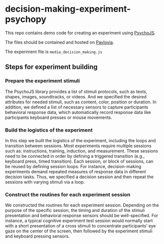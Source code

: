 # decision-making-experiment-psychopy

This repo contains demo code for creating an experiment using [PsychoJS](https://github.com/psychopy/psychojs).

The files should be contained and hosted on [Pavlovia](https://pavlovia.org/).

The experiment file is ```media_decision_making.js```

## Steps for experiment building

### Prepare the experiment stimuli 

The PsychoJS library provides a list of stimuli protocols, such as texts, shapes, images, soundtracks, or videos. And we specified the desired attributes for needed stimuli, such as content, color, position or duration. In addition, we defined a list of necessary sensors to capture participants behavioral response data, which automatically record response data like participants keyboard presses or mouse movements.

### Build the logistics of the experiment

In this step we built the logistics of the experiment, including the loops and transition between sessions. Most experiments require multiple sessions such as: instructions, training, induction, and measurement. These sessions need to be connected in order by defining a triggered transition (e.g., keyboard press, timed transition). Each session, or block of sessions, can be reused by defining session loops. For instance, decision-making experiments demand repeated measures of response data in different decision tasks. Thus, we specified a decision session and then repeat the sessions with varying stimuli via a loop. 

### Construct the routines for each experiment session

We constructed the routines for each experiment session. Depending on the purpose of the specific session, the timing and duration of the stimuli presentation and behavioral response sensors should be well-specified. For instance, a typical cognitive experiment test session would normally start with a short presentation of a cross stimuli to concentrate participants’ eye gaze on the center of the screen, then followed by the experiment stimuli and keyboard pressing sensors. 
